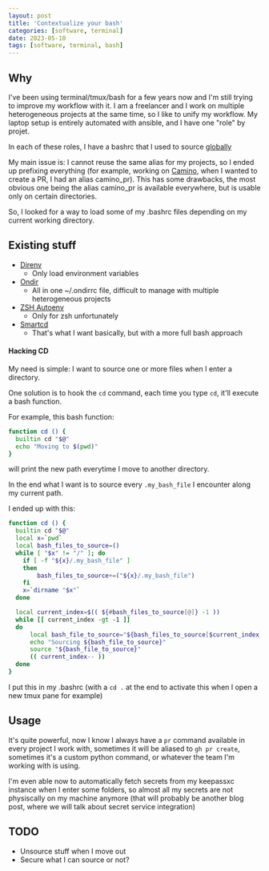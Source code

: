 ```yaml
---
layout: post
title: 'Contextualize your bash'
categories: [software, terminal]
date: 2023-05-10
tags: [software, terminal, bash]
---
```


## Why

I've been using terminal/tmux/bash for a few years now and I'm still trying to improve my workflow with it.
I am a freelancer and I work on multiple heterogeneous projects at the same time, so I like to unify my workflow.
My laptop setup is entirely automated with ansible, and I have one "role" by projet.

In each of these roles, I have a bashrc that I used to source [globally][use_bashrc_directory]

My main issue is: I cannot reuse the same alias for my projects, so I ended up prefixing everything (for example, working on [Camino][camino], when I wanted to create a PR, I had an alias camino_pr). 
This has some drawbacks, the most obvious one being the alias camino_pr is available everywhere, but is usable only on certain directories.

So, I looked for a way to load some of my .bashrc files depending on my current working directory.


## Existing stuff

- [Direnv][direnv]
  - Only load environment variables
- [Ondir][ondir]
  - All in one ~/.ondirrc file, difficult to manage with multiple heterogeneous projects
- [ZSH Autoenv][zsh-autoenv]
  - Only for zsh unfortunately
- [Smartcd][smartcd]
  - That's what I want basically, but with a more full bash approach

#### Hacking CD

My need is simple: I want to source one or more files when I enter a directory.

One solution is to hook the `cd` command, each time you type `cd`, it'll execute a bash function.


For example, this bash function:

```bash
function cd () {
  builtin cd "$@"
  echo "Moving to $(pwd)"
}
```

will print the new path everytime I move to another directory.

In the end what I want is to source every `.my_bash_file` I encounter along my current path.

I ended up with this:

```bash
function cd () {
  builtin cd "$@"
  local x=`pwd`
  local bash_files_to_source=()
  while [ "$x" != "/" ]; do
    if [ -f "${x}/.my_bash_file" ]
    then
        bash_files_to_source+=("${x}/.my_bash_file")
    fi
    x=`dirname "$x"`
  done

  local current_index=$(( ${#bash_files_to_source[@]} -1 ))
  while [[ current_index -gt -1 ]]
  do
      local bash_file_to_source="${bash_files_to_source[$current_index]}"
      echo "Sourcing ${bash_file_to_source}"
      source "${bash_file_to_source}"
      (( current_index-- ))
  done
}
```

I put this in my .bashrc (with a `cd .` at the end to activate this when I open a new tmux pane for example)


## Usage

It's quite powerful, now I know I always have a `pr` command available in every project I work with, sometimes it will be aliased to `gh pr create`, sometimes it's a custom python command, or whatever the team I'm working with is using.

I'm even able now to automatically fetch secrets from my keepassxc instance when I enter some folders, so almost all my secrets are not physiscally on my machine anymore (that will probably be another blog post, where we will talk about secret service integration)

## TODO

* Unsource stuff when I move out
* Secure what I can source or not?


[direnv]: https://direnv.net/
[ondir]: https://github.com/alecthomas/ondir
[zsh-autoenv]: https://github.com/Tarrasch/zsh-autoenv
[smartcd]: https://github.com/cxreg/smartcd
[use_bashrc_directory]: https://waxzce.medium.com/use-bashrc-d-directory-instead-of-bloated-bashrc-50204d5389ff
[camino]: https://camino.beta.gouv.fr/

